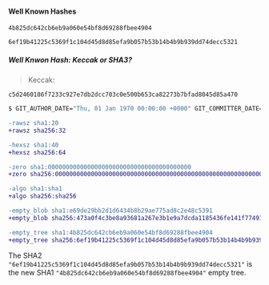 #### Well Known Hashes

```hash
4b825dc642cb6eb9a060e54bf8d69288fbee4904

6ef19b41225c5369f1c104d45d8d85efa9b057b53b14b4b9b939dd74decc5321
```

##### Well Knwon Hash: Keccak or SHA3?

> Keccak:
```
c5d2460186f7233c927e7db2dcc703c0e500b653ca82273b7bfad8045d85a470
```

```bash
$ GIT_AUTHOR_DATE="Thu, 01 Jan 1970 00:00:00 +0000" GIT_COMMITTER_DATE="Thu, 01 Jan 1970 00:00:00 +0000" git commit --allow-empty -m 'Initial commit'
```
```diff
-rawsz sha1:20
+rawsz sha256:32

-hexsz sha1:40
+hexsz sha256:64

-zero sha1:0000000000000000000000000000000000000000
+zero sha256:0000000000000000000000000000000000000000000000000000000000000000

-algo sha1:sha1
+algo sha256:sha256

-empty_blob sha1:e69de29bb2d1d6434b8b29ae775ad8c2e48c5391
+empty_blob sha256:473a0f4c3be8a93681a267e3b1e9a7dcda1185436fe141f7749120a303721813

-empty_tree sha1:4b825dc642cb6eb9a060e54bf8d69288fbee4904
+empty_tree sha256:6ef19b41225c5369f1c104d45d8d85efa9b057b53b14b4b9b939dd74decc5321
```

The SHA2 `"6ef19b41225c5369f1c104d45d8d85efa9b057b53b14b4b9b939dd74decc5321"` is the new 
SHA1 `"4b825dc642cb6eb9a060e54bf8d69288fbee4904"` empty tree.


